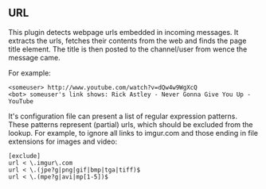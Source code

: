 ## URL

This plugin detects webpage urls embedded in incoming messages.
It extracts the urls, fetches their contents from the web and finds the
page title element. The title is then posted to the channel/user from wence
the message came.

For example:

    <someuser> http://www.youtube.com/watch?v=dQw4w9WgXcQ
    <bot> someuser's link shows: Rick Astley - Never Gonna Give You Up - YouTube

It's configuration file can present a list of regular expression patterns.
These patterns represent (partial) urls, which should be excluded from the
lookup. For example, to ignore all links to imgur.com and those ending
in file extensions for images and video:

	[exclude]
	url < \.imgur\.com
	url < \.(jpe?g|png|gif|bmp|tga|tiff)$
	url < \.(mpe?g|avi|mp[1-5])$

